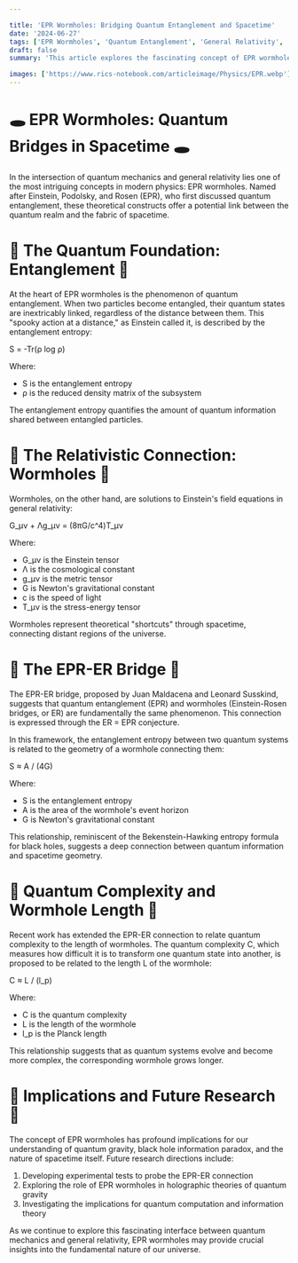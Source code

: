 ```yaml
---

title: 'EPR Wormholes: Bridging Quantum Entanglement and Spacetime'
date: '2024-06-27'
tags: ['EPR Wormholes', 'Quantum Entanglement', 'General Relativity', 'Quantum Gravity']
draft: false
summary: 'This article explores the fascinating concept of EPR wormholes, which connect quantum entanglement with the geometry of spacetime, potentially offering insights into quantum gravity.'

images: ['https://www.rics-notebook.com/articleimage/Physics/EPR.webp']
---
```


# 🕳️ EPR Wormholes: Quantum Bridges in Spacetime 🕳️

In the intersection of quantum mechanics and general relativity lies one of the most intriguing concepts in modern physics: EPR wormholes. Named after Einstein, Podolsky, and Rosen (EPR), who first discussed quantum entanglement, these theoretical constructs offer a potential link between the quantum realm and the fabric of spacetime.

# 🧪 The Quantum Foundation: Entanglement 🧪

At the heart of EPR wormholes is the phenomenon of quantum entanglement. When two particles become entangled, their quantum states are inextricably linked, regardless of the distance between them. This "spooky action at a distance," as Einstein called it, is described by the entanglement entropy:

S = -Tr(ρ log ρ)

Where:
- S is the entanglement entropy
- ρ is the reduced density matrix of the subsystem

The entanglement entropy quantifies the amount of quantum information shared between entangled particles.

# 🌌 The Relativistic Connection: Wormholes 🌌

Wormholes, on the other hand, are solutions to Einstein's field equations in general relativity:

G_μν + Λg_μν = (8πG/c^4)T_μν

Where:
- G_μν is the Einstein tensor
- Λ is the cosmological constant
- g_μν is the metric tensor
- G is Newton's gravitational constant
- c is the speed of light
- T_μν is the stress-energy tensor

Wormholes represent theoretical "shortcuts" through spacetime, connecting distant regions of the universe.

# 🔗 The EPR-ER Bridge 🔗

The EPR-ER bridge, proposed by Juan Maldacena and Leonard Susskind, suggests that quantum entanglement (EPR) and wormholes (Einstein-Rosen bridges, or ER) are fundamentally the same phenomenon. This connection is expressed through the ER = EPR conjecture.

In this framework, the entanglement entropy between two quantum systems is related to the geometry of a wormhole connecting them:

S ≈ A / (4G)

Where:
- S is the entanglement entropy
- A is the area of the wormhole's event horizon
- G is Newton's gravitational constant

This relationship, reminiscent of the Bekenstein-Hawking entropy formula for black holes, suggests a deep connection between quantum information and spacetime geometry.

# 🧮 Quantum Complexity and Wormhole Length 🧮

Recent work has extended the EPR-ER connection to relate quantum complexity to the length of wormholes. The quantum complexity C, which measures how difficult it is to transform one quantum state into another, is proposed to be related to the length L of the wormhole:

C ≈ L / (l_p)

Where:
- C is the quantum complexity
- L is the length of the wormhole
- l_p is the Planck length

This relationship suggests that as quantum systems evolve and become more complex, the corresponding wormhole grows longer.

# 🔬 Implications and Future Research 🔬

The concept of EPR wormholes has profound implications for our understanding of quantum gravity, black hole information paradox, and the nature of spacetime itself. Future research directions include:

1. Developing experimental tests to probe the EPR-ER connection
2. Exploring the role of EPR wormholes in holographic theories of quantum gravity
3. Investigating the implications for quantum computation and information theory

As we continue to explore this fascinating interface between quantum mechanics and general relativity, EPR wormholes may provide crucial insights into the fundamental nature of our universe.